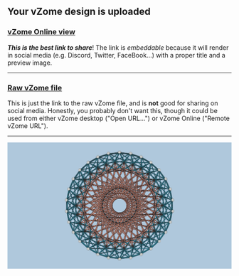 ## Your vZome design is uploaded

### [vZome Online view][embed]

***This is the best link to share***!  The link is *embeddable* because it will render in social media (e.g. Discord, Twitter, FaceBook...) with a proper title and a preview image.

---

### [Raw vZome file][raw]

This is just the link to the raw vZome file, and is **not** good for
sharing on social media.
Honestly, you probably don't want this, though it could be used from either
vZome desktop ("Open URL...") or vZome Online ("Remote vZome URL").

---

![Image](<Coxeter-Regular-Polytopes-Frontispiece-aka-Van-Oss-Projection-R4-R2.png>)


[embed]: <https://vzome.com/app/embed.py?url=https://raw.githubusercontent.com/david-hall/vzome-sharing/main/2021/08/14/03-31-10-Coxeter-Regular-Polytopes-Frontispiece-aka-Van-Oss-Projection-R4-R2/Coxeter-Regular-Polytopes-Frontispiece-aka-Van-Oss-Projection-R4-R2.vZome>
[raw]: <https://raw.githubusercontent.com/david-hall/vzome-sharing/main/2021/08/14/03-31-10-Coxeter-Regular-Polytopes-Frontispiece-aka-Van-Oss-Projection-R4-R2/Coxeter-Regular-Polytopes-Frontispiece-aka-Van-Oss-Projection-R4-R2.vZome>

